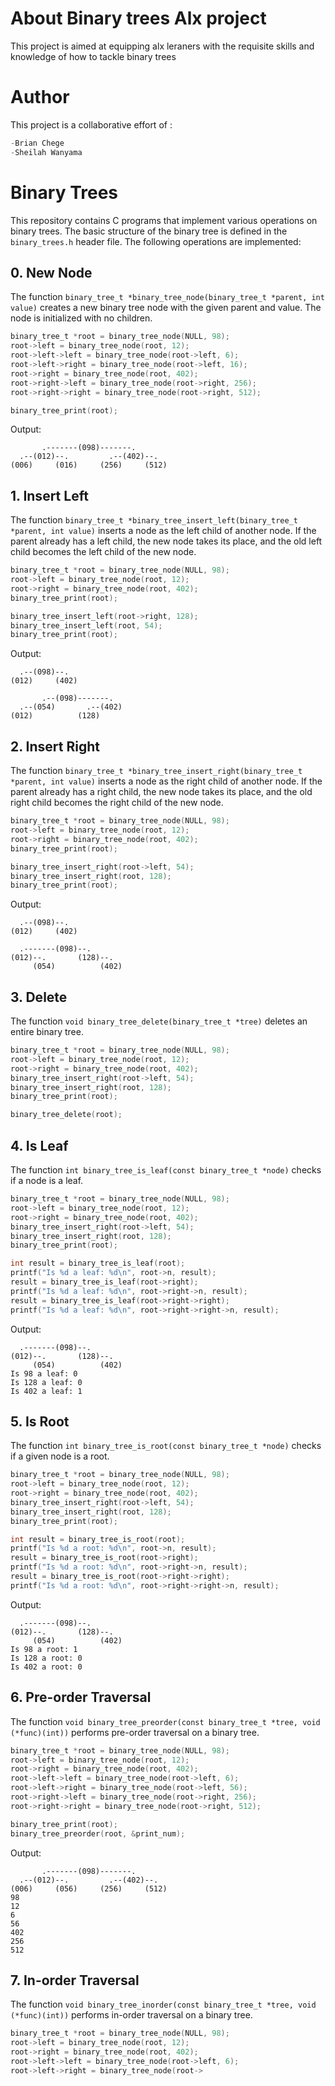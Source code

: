 # About Binary trees Alx project 
This project is aimed at equipping alx leraners with the requisite skills  and knowledge of how to tackle binary trees

# Author
This project is a collaborative effort of :
```c
-Brian Chege
-Sheilah Wanyama
```

# Binary Trees

This repository contains C programs that implement various operations on binary trees. The basic structure of the binary tree is defined in the `binary_trees.h` header file. The following operations are implemented:

## 0. New Node

The function `binary_tree_t *binary_tree_node(binary_tree_t *parent, int value)` creates a new binary tree node with the given parent and value. The node is initialized with no children.

```c
binary_tree_t *root = binary_tree_node(NULL, 98);
root->left = binary_tree_node(root, 12);
root->left->left = binary_tree_node(root->left, 6);
root->left->right = binary_tree_node(root->left, 16);
root->right = binary_tree_node(root, 402);
root->right->left = binary_tree_node(root->right, 256);
root->right->right = binary_tree_node(root->right, 512);

binary_tree_print(root);
```

Output:
```
       .-------(098)-------.
  .--(012)--.         .--(402)--.
(006)     (016)     (256)     (512)
```

## 1. Insert Left

The function `binary_tree_t *binary_tree_insert_left(binary_tree_t *parent, int value)` inserts a node as the left child of another node. If the parent already has a left child, the new node takes its place, and the old left child becomes the left child of the new node.

```c
binary_tree_t *root = binary_tree_node(NULL, 98);
root->left = binary_tree_node(root, 12);
root->right = binary_tree_node(root, 402);
binary_tree_print(root);

binary_tree_insert_left(root->right, 128);
binary_tree_insert_left(root, 54);
binary_tree_print(root);
```

Output:
```
  .--(098)--.
(012)     (402)

       .--(098)-------.
  .--(054)       .--(402)
(012)          (128)
```

## 2. Insert Right

The function `binary_tree_t *binary_tree_insert_right(binary_tree_t *parent, int value)` inserts a node as the right child of another node. If the parent already has a right child, the new node takes its place, and the old right child becomes the right child of the new node.

```c
binary_tree_t *root = binary_tree_node(NULL, 98);
root->left = binary_tree_node(root, 12);
root->right = binary_tree_node(root, 402);
binary_tree_print(root);

binary_tree_insert_right(root->left, 54);
binary_tree_insert_right(root, 128);
binary_tree_print(root);
```

Output:
```
  .--(098)--.
(012)     (402)

  .-------(098)--.
(012)--.       (128)--.
     (054)          (402)
```

## 3. Delete

The function `void binary_tree_delete(binary_tree_t *tree)` deletes an entire binary tree.

```c
binary_tree_t *root = binary_tree_node(NULL, 98);
root->left = binary_tree_node(root, 12);
root->right = binary_tree_node(root, 402);
binary_tree_insert_right(root->left, 54);
binary_tree_insert_right(root, 128);
binary_tree_print(root);

binary_tree_delete(root);
```

## 4. Is Leaf

The function `int binary_tree_is_leaf(const binary_tree_t *node)` checks if a node is a leaf.

```c
binary_tree_t *root = binary_tree_node(NULL, 98);
root->left = binary_tree_node(root, 12);
root->right = binary_tree_node(root, 402);
binary_tree_insert_right(root->left, 54);
binary_tree_insert_right(root, 128);
binary_tree_print(root);

int result = binary_tree_is_leaf(root);
printf("Is %d a leaf: %d\n", root->n, result);
result = binary_tree_is_leaf(root->right);
printf("Is %d a leaf: %d\n", root->right->n, result);
result = binary_tree_is_leaf(root->right->right);
printf("Is %d a leaf: %d\n", root->right->right->n, result);
```

Output:
```
  .-------(098)--.
(012)--.       (128)--.
     (054)          (402)
Is 98 a leaf: 0
Is 128 a leaf: 0
Is 402 a leaf: 1
```

## 5. Is Root

The function `int binary_tree_is_root(const binary_tree_t *node)` checks if a given node is a root.

```c
binary_tree_t *root = binary_tree_node(NULL, 98);
root->left = binary_tree_node(root, 12);
root->right = binary_tree_node(root, 402);
binary_tree_insert_right(root->left, 54);
binary_tree_insert_right(root, 128);
binary_tree_print(root);

int result = binary_tree_is_root(root);
printf("Is %d a root: %d\n", root->n, result);
result = binary_tree_is_root(root->right);
printf("Is %d a root: %d\n", root->right->n, result);
result = binary_tree_is_root(root->right->right);
printf("Is %d a root: %d\n", root->right->right->n, result);
```

Output:
```
  .-------(098)--.
(012)--.       (128)--.
     (054)          (402)
Is 98 a root: 1
Is 128 a root: 0
Is 402 a root: 0
```

## 6. Pre-order Traversal

The function `void binary_tree_preorder(const binary_tree_t *tree, void (*func)(int))` performs pre-order traversal on a binary tree.

```c
binary_tree_t *root = binary_tree_node(NULL, 98);
root->left = binary_tree_node(root, 12);
root->right = binary_tree_node(root, 402);
root->left->left = binary_tree_node(root->left, 6);
root->left->right = binary_tree_node(root->left, 56);
root->right->left = binary_tree_node(root->right, 256);
root->right->right = binary_tree_node(root->right, 512);

binary_tree_print(root);
binary_tree_preorder(root, &print_num);
```

Output:
```
       .-------(098)-------.
  .--(012)--.         .--(402)--.
(006)     (056)     (256)     (512)
98
12
6
56
402
256
512
```

## 7. In-order Traversal

The function `void binary_tree_inorder(const binary_tree_t *tree, void (*func)(int))` performs in-order traversal on a binary tree.

```c
binary_tree_t *root = binary_tree_node(NULL, 98);
root->left = binary_tree_node(root, 12);
root->right = binary_tree_node(root, 402);
root->left->left = binary_tree_node(root->left, 6);
root->left->right = binary_tree_node(root->